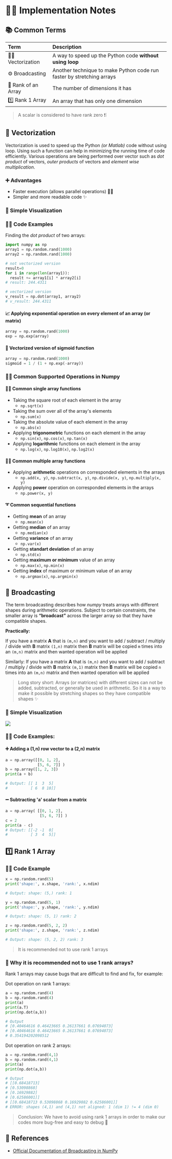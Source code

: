 # 👷‍♀️ Implementation Notes



## 📚 Common Terms

| Term | Description |
| :--- | :--- |
| 👩‍🔧 Vectorization | A way to speed up the Python code **without using loop** |
| ⚙ Broadcasting | Another technique to make Python code run faster by stretching arrays |
| 🔢 Rank of an Array | The number of dimensions it has |
| 1️⃣ Rank 1 Array | An array that has only one dimension |

> A scalar is considered to have rank zero ❗❕

## 🔩 Vectorization

Vectorization is used to speed up the Python _\(or Matlab\)_ code without using loop. Using such a function can help in minimizing the running time of code efficiently. Various operations are being performed over vector such as _dot product_ of vectors, _outer products_ of vectors and _element wise multiplication_.

### ➕ Advantages

* Faster execution \(allows parallel operations\) 👨‍🔧
* Simpler and more readable code :sparkles:

### 👀 Simple Visualization

### 👩‍💻 Code Examples

Finding the _dot product_ of two arrays:

```python
import numpy as np
array1 = np.random.rand(1000)
array2 = np.random.rand(1000)

# not vectorized version
result=0
for i in range(len(array1)):
  result += array1[i] * array2[i]
# result: 244.4311

# vectorized version
v_result = np.dot(array1, array2)
# v_result: 244.4311
```

#### 📈 Applying exponential operation on every element of an array \(or matrix\)

```python
array = np.random.rand(1000)
exp = np.exp(array)
```

#### 🚀 Vectorized version of sigmoid function

```python
array = np.random.rand(1000)
sigmoid = 1 / (1 + np.exp(-array))
```

### 👩‍💻 Common Supported Operations in Numpy

#### 🤸‍♀️ Common single array functions

* Taking the square root of each element in the array
  * `np.sqrt(x)`
* Taking the sum over all of the array's elements
  * `np.sum(x)`
* Taking the absolute value of each element in the array
  * `np.abs(x)`
* Applying **trigonometric** functions on each element in the array
  * `np.sin(x)`, `np.cos(x)`, `np.tan(x)`
* Applying **logarithmic** functions on each element in the array
  * `np.log(x)`, `np.log10(x)`, `np.log2(x)`

#### 🤸‍♂️ Common multiple array functions

* Applying **arithmetic** operations on corresponded elements in the arrays
  * `np.add(x, y)`, `np.subtract(x, y)`, `np.divide(x, y)`, `np.multiply(x, y)`
* Applying **power** operation on corresponded elements in the arrays
  * `np.power(x, y)`

#### ➰ Common sequential functions

* Getting **mean** of an array
  * `np.mean(x)`
* Getting **median** of an array
  * `np.median(x)`
* Getting **variance** of an array
  * `np.var(x)`
* Getting **standart deviation** of an array
  * `np.std(x)`
* Getting **maximum or minimum** value of an array
  * `np.max(x)`, `np.min(x)`
* Getting **index** of maximum or minimum value of an array
  * `np.argmax(x)`, `np.argmin(x)`

## 💉 Broadcasting

The term broadcasting describes how _numpy_ treats arrays with different shapes during arithmetic operations. Subject to certain constraints, the smaller array is **“broadcast”** across the larger array so that they have compatible shapes.

**Practically:**

If you have a matrix **A** that is `(m,n)` and you want to add / subtract / multiply / divide with **B** matrix `(1,n)` matrix then **B** matrix will be copied `m` times into an `(m,n)` matrix and then wanted operation will be applied

Similarly: If you have a matrix **A** that is `(m,n)` and you want to add / subtract / multiply / divide with **B** matrix `(m,1)` matrix then **B** matrix will be copied `n` times into an `(m,n)` matrix and then wanted operation will be applied

> Long story short: Arrays \(or matrices\) with different sizes can not be added, subtracted, or generally be used in arithmetic. So it is a way to make it possible by stretching shapes so they have compatible shapes :sparkles:

### 👀 Simple Visualization

![](../.gitbook/assets/vectorization.png)

### 👩‍💻 Code Examples:

#### ➕ Adding a \(1,n\) row vector to a \(2,n\) matrix

```python
a = np.array([[0, 1, 2], 
              [5, 6, 7]] )
b = np.array([1, 2, 3])
print(a + b)

# Output: [[ 1  3  5]
#          [ 6  8 10]]
```

#### ➖ Subtracting 'a' scalar from a matrix

```python
a = np.array( [[0, 1, 2], 
               [5, 6, 7]] )
c = 2
print(a - c)
# Output: [[-2 -1  0]
#          [ 3  4  5]]
```

## 1️⃣ Rank 1 Array

### 👩‍💻 Code Example

```python
x = np.random.rand(5)
print('shape:', x.shape, 'rank:', x.ndim)

# Output: shape: (5,) rank: 1

y = np.random.rand(5, 1)
print('shape:', y.shape, 'rank:', y.ndim)

# Output: shape: (5, 1) rank: 2

z = np.random.rand(5, 2, 2)
print('shape:', z.shape, 'rank:', z.ndim)

# Output: shape: (5, 2, 2) rank: 3
```

> It is recommended not to use rank 1 arrays

### 🤔 Why it is recommended not to use 1 rank arrays?

Rank 1 arrays may cause bugs that are difficult to find and fix, for example:

Dot operation on rank 1 arrays:

```python
a = np.random.rand(4)
b = np.random.rand(4)
print(a)
print(a.T)
print(np.dot(a,b))

# Output
# [0.40464616 0.46423665 0.26137661 0.07694073]
# [0.40464616 0.46423665 0.26137661 0.07694073]
# 0.354194202098512
```

Dot operation on rank 2 arrays:

```python
a = np.random.rand(4,1)
b = np.random.rand(4,1)
print(a)
print(np.dot(a,b))

# Output
# [[0.68418713]
# [0.53098868]
# [0.16929882]
# [0.62586001]]
# [[0.68418713 0.53098868 0.16929882 0.62586001]]
# ERROR: shapes (4,1) and (4,1) not aligned: 1 (dim 1) != 4 (dim 0)
```

> Conclusion: We have to avoid using rank 1 arrays in order to make our codes more bug-free and easy to debug 🐛

## 🧐 References

* [Official Documentation of Broadcasting in NumPy](https://docs.scipy.org/doc/numpy/user/basics.broadcasting.html)

